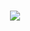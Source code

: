 

<h1 align="center">
  <a href="https://git.io/typing-svg">
    <img src="https://readme-typing-svg.herokuapp.com/?lines=Hello,+There!+👋;This+is+Edward+Fetzer....;Nice+to+meet+you!&center=true&size=30">
  </a>
</h1>


